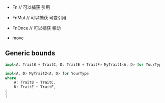 

- Fn // 可以捕获 引用
- FnMut // 可以捕获 可变引用
- FnOnce // 可以捕获 移动


- move

## Generic bounds

```rust
impl<A: TraitB + TraitC, D: TraitE + TraitF> MyTrait1<A, D> for YourType {}
```

```rust
impl<A, D> MyTrait2<A, D> for YourType
where
    A: TraitB + TraitC,
    D: TraitE + TraitF,
{
}
```
